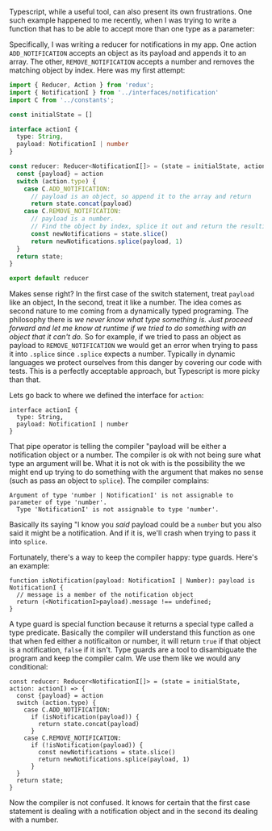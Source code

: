 Typescript, while a useful tool, can also present its own frustrations. One such example happened to me recently, when I was trying to write a function that has to be able to accept more than one type as a parameter:

Specifically, I was writing a reducer for notifications in my app. One action `ADD_NOTIFICATION` accepts an object as its payload and appends it to an array. The other, `REMOVE_NOTIFICATION` accepts a number and removes the matching object by index. Here was my first attempt:

```typescript
import { Reducer, Action } from 'redux';
import { NotificationI } from '../interfaces/notification'
import C from '../constants';

const initialState = []

interface actionI {
  type: String,
  payload: NotificationI | number
}

const reducer: Reducer<NotificationI[]> = (state = initialState, action: actionI) => {
  const {payload} = action
  switch (action.type) {
    case C.ADD_NOTIFICATION:
      // payload is an object, so append it to the array and return
      return state.concat(payload)
    case C.REMOVE_NOTIFICATION:
      // payload is a number. 
      // Find the object by index, splice it out and return the resulting array.
      const newNotifications = state.slice()
      return newNotifications.splice(payload, 1)
  }
  return state;
}

export default reducer
```

Makes sense right? In the first case of the switch statement, treat `payload` like an object, In the second, treat it like a number. The idea comes as second nature to me coming from a dynamically typed programing. The philosophy there is _we never know what type something is. Just proceed forward and let me know at runtime if we tried to do something with an object that it can't do._ So for example, if we tried to pass an object as payload to `REMOVE_NOTIFICATION` we would get an error when trying to pass it into `.splice` since `.splice` expects a number. Typically in dynamic languages we protect ourselves from this danger by covering our code with tests. This is a perfectly acceptable approach, but Typescript is more picky than that.

Lets go back to where we defined the interface for `action`:

```
interface actionI {
  type: String,
  payload: NotificationI | number
}
```

That pipe operator is telling the compiler "payload will be either a notification object or a number. The compiler is ok with not being sure what type an argument will be. What it is not ok with is the possibility the we might end up trying to do something with the argument that makes no sense (such as pass an object to `splice`). The compiler complains:
```
Argument of type 'number | NotificationI' is not assignable to parameter of type 'number'.
  Type 'NotificationI' is not assignable to type 'number'.
```

Basically its saying "I know you _said_ payload could be a `number` but you also said it might be a notification. And if it is, we'll crash when trying to pass it into `splice`.

Fortunately, there's a way to keep the compiler happy: type guards. Here's an example:

```
function isNotification(payload: NotificationI | Number): payload is NotificationI {
  // message is a member of the notification object
  return (<NotificationI>payload).message !== undefined;
}
```

A type guard is special function because it returns a special type called a type predicate. Basically the compiler will understand this function as one that when fed either a notificaiton or number, it will return `true` if that object is a notification, `false` if it isn't. Type guards are a tool to disambiguate the program and keep the compiler calm. We use them like we would any conditional:

```
const reducer: Reducer<NotificationI[]> = (state = initialState, action: actionI) => {
  const {payload} = action
  switch (action.type) {
    case C.ADD_NOTIFICATION:
      if (isNotification(payload)) {
        return state.concat(payload)
      }
    case C.REMOVE_NOTIFICATION:
      if (!isNotification(payload)) {
        const newNotifications = state.slice()
        return newNotifications.splice(payload, 1)
      }
  }
  return state;
}
```

Now the compiler is not confused. It knows for certain that the first case statement is dealing with a notification object and in the second its dealing with a number.
